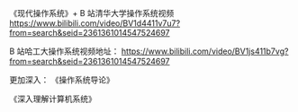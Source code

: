 
 《现代操作系统》+
B 站清华大学操作系统视频 
https://www.bilibili.com/video/BV1d4411v7u7?from=search&seid=2361361014547524697

B 站哈工大操作系统视频地址：
https://www.bilibili.com/video/BV1js411b7vg?from=search&seid=2361361014547524697

更加深入：
《操作系统导论》

《深入理解计算机系统》